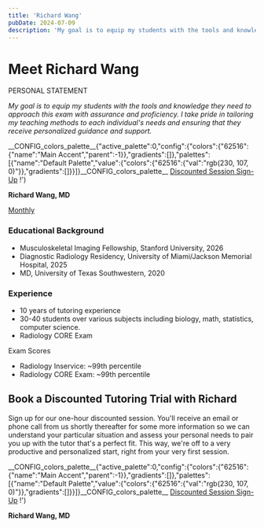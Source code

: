 ```yaml
---
title: 'Richard Wang'
pubDate: 2024-07-09
description: 'My goal is to equip my students with the tools and knowledge they need to approach this exam with assurance and proficiency. I take pride in tailoring my t'
---
```


# Meet Richard Wang

PERSONAL STATEMENT

_My goal is to equip my students with the tools and knowledge they need to approach this exam with assurance and proficiency. I take pride in tailoring my teaching methods to each individual's needs and ensuring that they receive personalized guidance and support._

\_\_CONFIG_colors_palette\_\_{"active_palette":0,"config":{"colors":{"62516":{"name":"Main Accent","parent":-1}},"gradients":\[\]},"palettes":\[{"name":"Default Palette","value":{"colors":{"62516":{"val":"rgb(230, 107, 0)"}},"gradients":\[\]}}\]}\_\_CONFIG_colors_palette\_\_ [Discounted Session Sign-Up](/purchase-discounted-session/) !')

**Richard Wang, MD**

[Monthly](#)

### Educational Background

- Musculoskeletal Imaging Fellowship, Stanford University, 2026
- Diagnostic Radiology Residency, University of Miami/Jackson Memorial Hospital, 2025
- MD, University of Texas Southwestern, 2020

### Experience

- 10 years of tutoring experience
- 30-40 students over various subjects including biology, math, statistics, computer science.
- Radiology CORE Exam

Exam Scores

- Radiology Inservice: ~99th percentile
- Radiology CORE Exam: ~99th percentile

## Book a Discounted Tutoring Trial with Richard

Sign up for our one-hour discounted session. You'll receive an email or phone call from us shortly thereafter for some more information so we can understand your particular situation and assess your personal needs to pair you up with the tutor that's a perfect fit. This way, we're off to a very productive and personalized start, right from your very first session.

\_\_CONFIG_colors_palette\_\_{"active_palette":0,"config":{"colors":{"62516":{"name":"Main Accent","parent":-1}},"gradients":\[\]},"palettes":\[{"name":"Default Palette","value":{"colors":{"62516":{"val":"rgb(230, 107, 0)"}},"gradients":\[\]}}\]}\_\_CONFIG_colors_palette\_\_ [Discounted Session Sign-Up](/purchase-discounted-session/) !')

**Richard Wang, MD**
